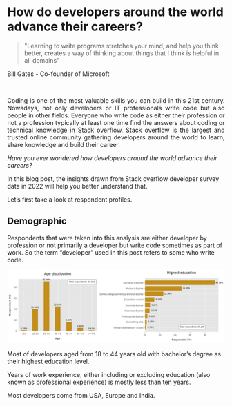 # How do developers around the world advance their careers?
> "Learning to write programs stretches your mind, and help you think better, creates a way of thinking about things that I think is helpful in all domains"
<p>Bill Gates - Co-founder of Microsoft</p>

<br>

<p style="text-align: justify">Coding is one of the most valuable skills you can build in this 21st century. Nowadays, not only developers or IT professionals write code but also people in other fields. 
Everyone who write code as either their profession or not a profession typically at least one time find the answers about coding or technical knowledge in Stack overflow. 
Stack overflow is the largest and trusted online community gathering developers around the world to learn, share knowledge and build their career.</p>
<p><em>Have you ever wondered how developers around the world advance their careers?</em></p>
<p>In this blog post, the insights drawn from Stack overflow developer survey data in 2022 will help you better understand that.</p>
<p>Let’s first take a look at respondent profiles.</p>

<h2>Demographic</h2>
<p>Respondents that were taken into this analysis are either developer by profession or not primarily a developer but write code sometimes as part of work.
So the term “developer” used in this post refers to some who write code.</p>

![Alt text](Images/Age_EduLevel.png)

<p>Most of developers aged from 18 to 44 years old with bachelor’s degree as their highest education level.</p>


<p>Years of work experience, either including or excluding education (also known as professional experience) is mostly less than ten years.</p>


<p>Most developers come from USA, Europe and India.</p>










